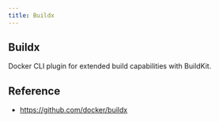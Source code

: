 ```yaml
---
title: Buildx
---
```


## Buildx
Docker CLI plugin for extended build capabilities with BuildKit.


## Reference
- https://github.com/docker/buildx
